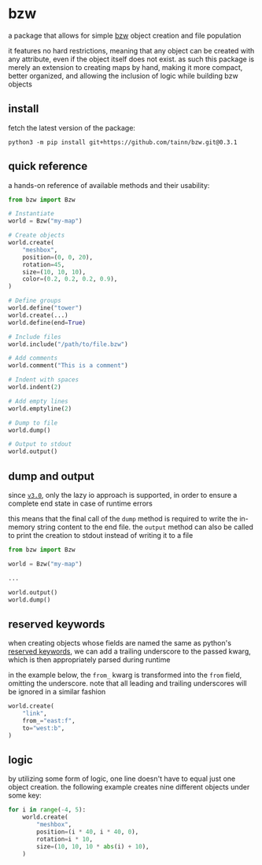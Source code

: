 # bzw

a package that allows for simple [bzw](https://wiki.bzflag.org/BZW) object creation and file population

it features no hard restrictions, meaning that any object can be created with any attribute, even if the object itself
does not exist. as such this package is merely an extension to creating maps by hand, making it more compact, better
organized, and allowing the inclusion of logic while building bzw objects

## install

fetch the latest version of the package:

```console
python3 -m pip install git+https://github.com/tainn/bzw.git@0.3.1
```

## quick reference

a hands-on reference of available methods and their usability:

```py
from bzw import Bzw

# Instantiate
world = Bzw("my-map")

# Create objects
world.create(
    "meshbox",
    position=(0, 0, 20),
    rotation=45,
    size=(10, 10, 10),
    color=(0.2, 0.2, 0.2, 0.9),
)

# Define groups
world.define("tower")
world.create(...)
world.define(end=True)

# Include files
world.include("/path/to/file.bzw")

# Add comments
world.comment("This is a comment")

# Indent with spaces
world.indent(2)

# Add empty lines
world.emptyline(2)

# Dump to file
world.dump()

# Output to stdout
world.output()
```

## dump and output

since [`v3.0`](https://github.com/tainn/bzw/tree/v3.0), only the lazy io approach is supported, in order to ensure a
complete end state in case of runtime errors

this means that the final call of the `dump` method is required to write the in-memory string content to the end file.
the `output` method can also be called to print the creation to stdout instead of writing it to a file

```py
from bzw import Bzw

world = Bzw("my-map")

...

world.output()
world.dump()
```

## reserved keywords

when creating objects whose fields are named the same as
python's [reserved keywords](https://docs.python.org/3/reference/lexical_analysis.html#keywords), we can add a trailing
underscore to the passed kwarg, which is then appropriately parsed during runtime

in the example below, the `from_` kwarg is transformed into the `from` field, omitting the underscore. note that all
leading and trailing underscores will be ignored in a similar fashion

```py
world.create(
    "link",
    from_="east:f",
    to="west:b",
)
```

## logic

by utilizing some form of logic, one line doesn't have to equal just one object creation. the following example creates
nine different objects under some key:

```py
for i in range(-4, 5):
    world.create(
        "meshbox",
        position=(i * 40, i * 40, 0),
        rotation=i * 10,
        size=(10, 10, 10 * abs(i) + 10),
    )
```
